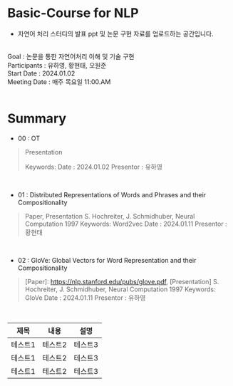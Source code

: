 # Basic-Course for NLP
- 자연어 처리 스터디의 발표 ppt 및 논문 구현 자료를 업로드하는 공간입니다.
</br></br>

Goal : 논문을 통한 자연어처리 이해 및 기술 구현</br>
Participants : 유하영, 황현태, 오원준</br>
Start Date : 2024.01.02</br>
Meeting Date : 매주 목요일 11:00.AM
</br></br>

# Summary

- 00 : OT
> Presentation
> 
> Keywords: 
> Date : 2024.01.02
> Presentor : 유하영
</br>

- 01 : Distributed Representations of Words and Phrases
and their Compositionality
> Paper, Presentation
> S. Hochreiter, J. Schmidhuber, Neural Computation 1997
> Keywords: Word2vec
> Date : 2024.01.11
> Presentor : 황현태
</br>

- 02 : GloVe: Global Vectors for Word Representation
and their Compositionality
> [Paper]: https://nlp.stanford.edu/pubs/glove.pdf, [Presentation]
> S. Hochreiter, J. Schmidhuber, Neural Computation 1997
> Keywords: GloVe
> Date : 2024.01.11
> Presentor : 유하영
</br>


|제목|내용|설명|
|------|---|:---:|
|테스트1|테스트2|테스트3|
|테스트1|테스트2|테스트3|
|테스트1|테스트2|테스트3|
